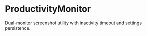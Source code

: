 # ProductivityMonitor
Dual-monitor screenshot utility with inactivity timeout and settings persistence.
